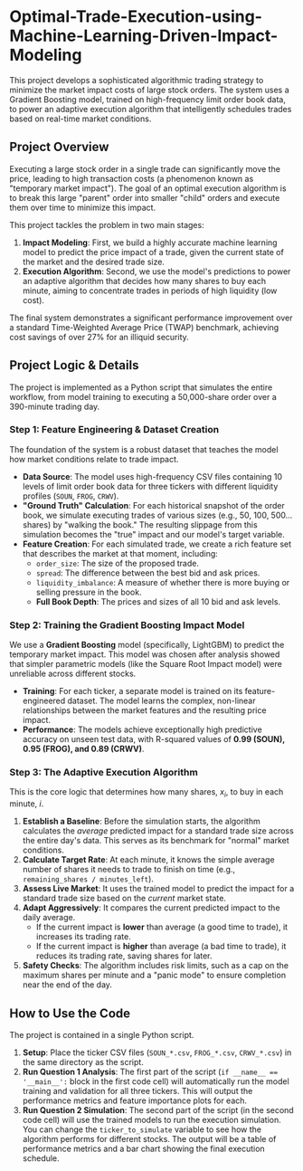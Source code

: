# Optimal-Trade-Execution-using-Machine-Learning-Driven-Impact-Modeling


This project develops a sophisticated algorithmic trading strategy to minimize the market impact costs of large stock orders. The system uses a Gradient Boosting model, trained on high-frequency limit order book data, to power an adaptive execution algorithm that intelligently schedules trades based on real-time market conditions.

## Project Overview

Executing a large stock order in a single trade can significantly move the price, leading to high transaction costs (a phenomenon known as "temporary market impact"). The goal of an optimal execution algorithm is to break this large "parent" order into smaller "child" orders and execute them over time to minimize this impact.

This project tackles the problem in two main stages:

1. **Impact Modeling**: First, we build a highly accurate machine learning model to predict the price impact of a trade, given the current state of the market and the desired trade size.
2. **Execution Algorithm**: Second, we use the model's predictions to power an adaptive algorithm that decides how many shares to buy each minute, aiming to concentrate trades in periods of high liquidity (low cost).

The final system demonstrates a significant performance improvement over a standard Time-Weighted Average Price (TWAP) benchmark, achieving cost savings of over 27% for an illiquid security.

## Project Logic & Details

The project is implemented as a Python script that simulates the entire workflow, from model training to executing a 50,000-share order over a 390-minute trading day.

### Step 1: Feature Engineering & Dataset Creation

The foundation of the system is a robust dataset that teaches the model how market conditions relate to trade impact.

- **Data Source**: The model uses high-frequency CSV files containing 10 levels of limit order book data for three tickers with different liquidity profiles (`SOUN`, `FROG`, `CRWV`).
- **"Ground Truth" Calculation**: For each historical snapshot of the order book, we simulate executing trades of various sizes (e.g., 50, 100, 500... shares) by "walking the book." The resulting slippage from this simulation becomes the "true" impact and our model's target variable.
- **Feature Creation**: For each simulated trade, we create a rich feature set that describes the market at that moment, including:
  - `order_size`: The size of the proposed trade.
  - `spread`: The difference between the best bid and ask prices.
  - `liquidity_imbalance`: A measure of whether there is more buying or selling pressure in the book.
  - **Full Book Depth**: The prices and sizes of all 10 bid and ask levels.

### Step 2: Training the Gradient Boosting Impact Model

We use a **Gradient Boosting** model (specifically, LightGBM) to predict the temporary market impact. This model was chosen after analysis showed that simpler parametric models (like the Square Root Impact model) were unreliable across different stocks.

- **Training**: For each ticker, a separate model is trained on its feature-engineered dataset. The model learns the complex, non-linear relationships between the market features and the resulting price impact.
- **Performance**: The models achieve exceptionally high predictive accuracy on unseen test data, with R-squared values of **0.99 (SOUN), 0.95 (FROG), and 0.89 (CRWV)**.

### Step 3: The Adaptive Execution Algorithm

This is the core logic that determines how many shares, $x_i$, to buy in each minute, $i$.

1. **Establish a Baseline**: Before the simulation starts, the algorithm calculates the *average* predicted impact for a standard trade size across the entire day's data. This serves as its benchmark for "normal" market conditions.
2. **Calculate Target Rate**: At each minute, it knows the simple average number of shares it needs to trade to finish on time (e.g., `remaining_shares / minutes_left`).
3. **Assess Live Market**: It uses the trained model to predict the impact for a standard trade size based on the *current* market state.
4. **Adapt Aggressively**: It compares the current predicted impact to the daily average.
   - If the current impact is **lower** than average (a good time to trade), it increases its trading rate.
   - If the current impact is **higher** than average (a bad time to trade), it reduces its trading rate, saving shares for later.
5. **Safety Checks**: The algorithm includes risk limits, such as a cap on the maximum shares per minute and a "panic mode" to ensure completion near the end of the day.

## How to Use the Code

The project is contained in a single Python script.

1. **Setup**: Place the ticker CSV files (`SOUN_*.csv`, `FROG_*.csv`, `CRWV_*.csv`) in the same directory as the script.
2. **Run Question 1 Analysis**: The first part of the script (`if __name__ == '__main__':` block in the first code cell) will automatically run the model training and validation for all three tickers. This will output the performance metrics and feature importance plots for each.
3. **Run Question 2 Simulation**: The second part of the script (in the second code cell) will use the trained models to run the execution simulation. You can change the `ticker_to_simulate` variable to see how the algorithm performs for different stocks. The output will be a table of performance metrics and a bar chart showing the final execution schedule.
